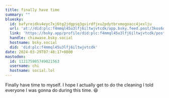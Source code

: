 ```yaml
---
title: finally have time
summary: ""
bluesky:
  id: bafyreidkv4eyc7xj6tg2jdgpsq3gvirdfjxu2pdytbrxmogoacc4jexlju
  url: 'at://did:plc:f4mmql45u3lfj6iltwjvtcdk/app.bsky.feed.post/3kos6oggm252u'
  link: 'https://bsky.app/profile/did:plc:f4mmql45u3lfj6iltwjvtcdk/post/3kos6oggm252u'
  handle: chiawase.bsky.social
  hostname: bsky.social
  did: 'did:plc:f4mmql45u3lfj6iltwjvtcdk'
date: 2024-03-29T07:48:17+0800
mastodon:
  id: 112175985749021563
  username: chi
  hostname: social.lol
---
```


Finally have time to myself. I hope I actually get to do the cleaning I told everyone I was gonna do during this time. 😆
